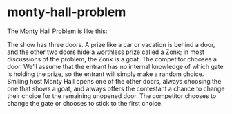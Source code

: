 # monty-hall-problem
The Monty Hall Problem is like this:

The show has three doors. A prize like a car or vacation is behind a door, and the other two doors hide a worthless prize called a Zonk; in most discussions of the problem, the Zonk is a goat.
The competitor chooses a door. We’ll assume that the entrant has no internal knowledge of which gate is holding the prize, so the entrant will simply make a random choice.
Smiling host Monty Hall opens one of the other doors, always choosing the one that shows a goat, and always offers the contestant a chance to change their choice for the remaining unopened door.
The competitor chooses to change the gate or chooses to stick to the first choice.

